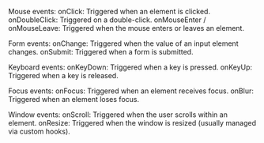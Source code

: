 Mouse events:
onClick: Triggered when an element is clicked.
onDoubleClick: Triggered on a double-click.
onMouseEnter / onMouseLeave: Triggered when the mouse enters or leaves an element.

Form events:
onChange: Triggered when the value of an input element changes.
onSubmit: Triggered when a form is submitted.

Keyboard events:
onKeyDown: Triggered when a key is pressed.
onKeyUp: Triggered when a key is released.

Focus events:
onFocus: Triggered when an element receives focus.
onBlur: Triggered when an element loses focus.

Window events:
onScroll: Triggered when the user scrolls within an element.
onResize: Triggered when the window is resized (usually managed via custom hooks).

